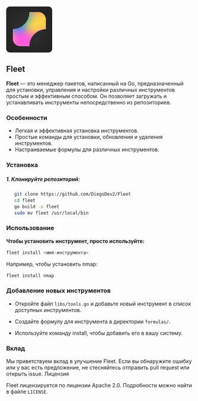 
![Logo](https://github.com/DiegoDev2/Fleet/blob/main/Fleet(5).png?raw=true)

## Fleet

**Fleet** — это менеджер пакетов, написанный на Go, предназначенный для установки, управления и настройки различных инструментов простым и эффективным способом. Он позволяет загружать и устанавливать инструменты непосредственно из репозиториев.

### Особенности

- Легкая и эффективная установка инструментов.
- Простые команды для установки, обновления и удаления инструментов.
- Настраиваемые формулы для различных инструментов.

### Установка

##### 1. Клонируйте репозиторий:

```bash
   git clone https://github.com/DiegoDev2/Fleet
   cd fleet
   go build -o fleet
   sudo mv fleet /usr/local/bin
```
### Использование

**Чтобы установить инструмент, просто используйте:**

```bash
fleet install <имя-инструмента>
```
Например, чтобы установить nmap:

```bash
fleet install nmap
```
### Добавление новых инструментов

- Откройте файл `libs/tools.go` и добавьте новый инструмент в список доступных инструментов.

- Создайте формулу для инструмента в директории `formulas/`.

- Используйте команду install, чтобы добавить его в вашу систему.

### Вклад

Мы приветствуем вклад в улучшение Fleet. Если вы обнаружите ошибку или у вас есть предложение, не стесняйтесь отправить pull request или открыть issue.
Лицензия

Fleet лицензируется по лицензии Apache 2.0. Подробности можно найти в файле `LICENSE`. 
